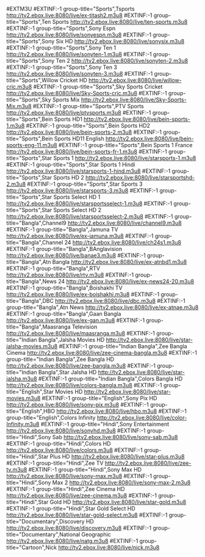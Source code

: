 #EXTM3U
#EXTINF:-1 group-title="Sports",Tsports
http://tv2.ebox.live:8080/live/ex-titash2.m3u8
#EXTINF:-1 group-title="Sports",Ten Sports
http://tv2.ebox.live:8080/live/ten-sports.m3u8
#EXTINF:-1 group-title="Sports",Sony Espn
http://tv2.ebox.live:8080/live/sonyespn.m3u8
#EXTINF:-1 group-title="Sports",Sony Six HD
http://tv2.ebox.live:8080/live/sonysix.m3u8
#EXTINF:-1 group-title="Sports",Sony Ten 1
http://tv2.ebox.live:8080/live/sonyten-1.m3u8
#EXTINF:-1 group-title="Sports",Sony Ten 2
http://tv2.ebox.live:8080/live/sonyten-2.m3u8
#EXTINF:-1 group-title="Sports",Sony Ten 3
http://tv2.ebox.live:8080/live/sonyten-3.m3u8
#EXTINF:-1 group-title="Sports",Willow Cricket HD
http://tv2.ebox.live:8080/live/willow-cric.m3u8
#EXTINF:-1 group-title="Sports",Sky Sports Cricket
http://tv2.ebox.live:8080/live/Sky-Sports-cric.m3u8
#EXTINF:-1 group-title="Sports",Sky Sports Mix
http://tv2.ebox.live:8080/live/Sky-Sports-Mix.m3u8
#EXTINF:-1 group-title="Sports",PTV Sports
http://tv2.ebox.live:8080/live/ptvsports.m3u8
#EXTINF:-1 group-title="Sports",Bein Sports HD1
http://tv2.ebox.live:8080/live/bein-sports-1.m3u8
#EXTINF:-1 group-title="Sports",Bein Sports HD2
http://tv2.ebox.live:8080/live/bein-sports-2.m3u8
#EXTINF:-1 group-title="Sports",Bein Sports HD11 English
http://tv2.ebox.live:8080/live/bein-sports-eng-11.m3u8
#EXTINF:-1 group-title="Sports",Bein Sports 1 France
http://tv2.ebox.live:8080/live/bein-sports-fr-1.m3u8
#EXTINF:-1 group-title="Sports",Star Sports 1
http://tv2.ebox.live:8080/live/starsports-1.m3u8
#EXTINF:-1 group-title="Sports",Star Sports 1 Hindi
http://tv2.ebox.live:8080/live/starsports-1-hind.m3u8
#EXTINF:-1 group-title="Sports",Star Sports HD 2
http://tv2.ebox.live:8080/live/starsportshd-2.m3u8
#EXTINF:-1 group-title="Sports",Star Sports 3
http://tv2.ebox.live:8080/live/starsports-3.m3u8
#EXTINF:-1 group-title="Sports",Star Sports Select HD 1
http://tv2.ebox.live:8080/live/starsportsselect-1.m3u8
#EXTINF:-1 group-title="Sports",Star Sports Select HD 2
http://tv2.ebox.live:8080/live/starsportsselect-2.m3u8
#EXTINF:-1 group-title="Bangla",Channel9
http://tv2.ebox.live:8080/live/channel9.m3u8
#EXTINF:-1 group-title="Bangla",Jamuna TV
http://tv2.ebox.live:8080/live/ex-jamuna.m3u8
#EXTINF:-1 group-title="Bangla",Channel 24
http://tv2.ebox.live:8080/live/ch24s1.m3u8
#EXTINF:-1 group-title="Bangla",BAnglavision
http://tv2.ebox.live:8080/live/banae3.m3u8
#EXTINF:-1 group-title="Bangla",Atn Bangla
http://tv2.ebox.live:8080/live/ex-atnbd1.m3u8
#EXTINF:-1 group-title="Bangla",RTV
http://tv2.ebox.live:8080/live/rtv.m3u8
#EXTINF:-1 group-title="Bangla",News 24
http://tv2.ebox.live:8080/live/ex-news24-20.m3u8
#EXTINF:-1 group-title="Bangla",Boishakhi TV
http://tv2.ebox.live:8080/live/ex-boishakhi.m3u8
#EXTINF:-1 group-title="Bangla",DBC
http://tv2.ebox.live:8080/live/dbc.m3u8
#EXTINF:-1 group-title="Bangla",Atn News
http://tv2.ebox.live:8080/live/ex-atnae.m3u8
#EXTINF:-1 group-title="Bangla",Gaan Bangla
http://tv2.ebox.live:8080/live/ex-gan.m3u8
#EXTINF:-1 group-title="Bangla",Maasranga Television
http://tv2.ebox.live:8080/live/maasranga.m3u8
#EXTINF:-1 group-title="Indian Bangla",Jalsha Movies HD
http://tv2.ebox.live:8080/live/star-jalsha-movies.m3u8
#EXTINF:-1 group-title="Indian Bangla",Zee Bangla Cinema
http://tv2.ebox.live:8080/live/zee-cinema-bangla.m3u8
#EXTINF:-1 group-title="Indian Bangla",Zee Bangla HD
http://tv2.ebox.live:8080/live/zee-bangla.m3u8
#EXTINF:-1 group-title="Indian Bangla",Star Jalsha HD
http://tv2.ebox.live:8080/live/star-jalsha.m3u8
#EXTINF:-1 group-title="Indian Bangla",Colors Bangla HD
http://tv2.ebox.live:8080/live/colors-bangla.m3u8
#EXTINF:-1 group-title="English",Star Movies HD
http://tv2.ebox.live:8080/live/star-movies.m3u8
#EXTINF:-1 group-title="English",Sony Pix HD
http://tv2.ebox.live:8080/live/sony-pix.m3u8
#EXTINF:-1 group-title="English",HBO
http://tv2.ebox.live:8080/live/hbo.m3u8
#EXTINF:-1 group-title="English",Colors Infinity
http://tv2.ebox.live:8080/live/color-Infinity.m3u8
#EXTINF:-1 group-title="Hindi",Sony Entertainment
http://tv2.ebox.live:8080/live/sonyhd.m3u8
#EXTINF:-1 group-title="Hindi",Sony Sab
http://tv2.ebox.live:8080/live/sony-sab.m3u8
#EXTINF:-1 group-title="Hindi",Colors HD
http://tv2.ebox.live:8080/live/colors.m3u8
#EXTINF:-1 group-title="Hindi",Star Plus HD
http://tv2.ebox.live:8080/live/star-plus.m3u8
#EXTINF:-1 group-title="Hindi",Zee TV
http://tv2.ebox.live:8080/live/zee-tv.m3u8
#EXTINF:-1 group-title="Hindi",Sony Max HD
http://tv2.ebox.live:8080/live/sony-max.m3u8
#EXTINF:-1 group-title="Hindi",Sony Max 2
http://tv2.ebox.live:8080/live/sony-max-2.m3u8
#EXTINF:-1 group-title="Hindi",Zee Cinema HD
http://tv2.ebox.live:8080/live/zee-cinema.m3u8
#EXTINF:-1 group-title="Hindi",Star Gold HD
http://tv2.ebox.live:8080/live/star-gold.m3u8
#EXTINF:-1 group-title="Hindi",Star Gold Select HD
http://tv2.ebox.live:8080/live/star-gold-select.m3u8
#EXTINF:-1 group-title="Documentary",Discovery HD
http://tv2.ebox.live:8080/live/discovery.m3u8
#EXTINF:-1 group-title="Documentary",National Geographic
http://tv2.ebox.live:8080/live/natg.m3u8
#EXTINF:-1 group-title="Cartoon",Nick
http://tv2.ebox.live:8080/live/nick.m3u8
